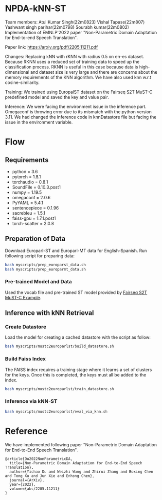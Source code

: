 # NPDA-kNN-ST
Team members:
Atul Kumar Singh(22m0823)
Vishal Tapase(22m807)
Yashwant singh parihar(22m0798)
Sourabh kumar(22m0802)
Implementation of EMNLP'2022 paper "Non-Parametric Domain Adaptation for End-to-end Speech Translation".

Paper link: https://arxiv.org/pdf/2205.11211.pdf

Changes: Replacing kNN with rKNN with radius 0.5 on en-es dataset. Because RKNN uses a reduced set of training data to speed up the classification process. RKNN is useful in this case because data is high-dimensional and dataset size is very large and there are concerns about the memory requirements of the KNN algorithm. We have also used knn w.r.t cosine-similarity.

Training:
We trained using EuropalST dataset on the Fairseq S2T MuST-C predefined model and saved the key and value pair.

Inference:
We were facing the environment issue in the inference part. Omegaconf is throwing error due to its mismatch with the python version 3.11. We had changed the inference code in knnDatastore file but facing the issue in the environment variable.


# Flow

## Requirements

* python = 3.6
* pytorch = 1.8.1
* torchaudio = 0.8.1
* SoundFile = 0.10.3.post1
* numpy = 1.19.5
* omegaconf = 2.0.6
* PyYAML = 5.4.1
* sentencepiece = 0.1.96
* sacrebleu = 1.5.1
* faiss-gpu = 1.7.1.post1
* torch-scatter = 2.0.8

## Preparation of Data

Download Europarl-ST and Europarl-MT data for English-Spanish.
Run following script for preparing data:
``` bash 
bash myscripts/prep_europarst_data.sh
bash myscripts/prep_europarmt_data.sh
```

### Pre-trained Model and Data
Used the vocab file and pre-trained ST model provided by [Fairseq S2T MuST-C Example](https://github.com/pytorch/fairseq/blob/main/examples/speech_to_text/docs/mustc_example.md). 

## Inference with kNN Retrieval
### Create Datastore

Load the model for creating a cached datastore with the script as follow:

```bash
bash myscripts/mustc2europarlst/build_datastore.sh
```

### Build Faiss Index

The FAISS index requires a training stage where it learns a set of clusters for the keys. Once this is completed, the keys must all be added to the index. 

```bash
bash myscripts/mustc2europarlst/train_datastore.sh
```

### Inference via kNN-ST

```bash
bash myscripts/mustc2europarlst/eval_via_knn.sh
```

# Reference

We have implemented following paper "Non-Parametric Domain Adaptation for End-to-End Speech Translation".

```
@article{Du2022NonParametricDA,
  title={Non-Parametric Domain Adaptation for End-to-End Speech Translation},
  author={Yichao Du and Weizhi Wang and Zhirui Zhang and Boxing Chen and Tong Xu and Jun Xie and Enhong Chen},
  journal={ArXiv},
  year={2022},
  volume={abs/2205.11211}
}
```

